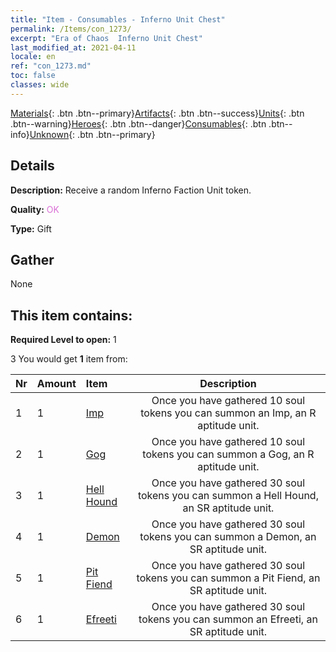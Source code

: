 ```yaml
---
title: "Item - Consumables - Inferno Unit Chest"
permalink: /Items/con_1273/
excerpt: "Era of Chaos  Inferno Unit Chest"
last_modified_at: 2021-04-11
locale: en
ref: "con_1273.md"
toc: false
classes: wide
---
```

 [Materials](/Items/){: .btn .btn--primary}[Artifacts](/Items/Artifacts/){: .btn .btn--success}[Units](/Items/Units/){: .btn .btn--warning}[Heroes](/Items/Heroes/){: .btn .btn--danger}[Consumables](/Items/Consumables/){: .btn .btn--info}[Unknown](/Items/Unknown/){: .btn .btn--primary}

## Details
 **Description:** Receive a random Inferno Faction Unit token.

 **Quality:** <span style="color: #DA70D6">OK</span>

 **Type:** Gift

## Gather

  None

## This item contains:

 **Required Level to open:** 1

 3 You would get **1** item  from:

  | Nr | Amount |     Item    | Description |
  |:---|:-------|:------------|:-----------:|
  | 1 | 1 | [Imp](/Items/unt_226/) | Once you have gathered 10 soul tokens you can summon an Imp, an R aptitude unit. | 
  | 2 | 1 | [Gog](/Items/unt_227/) | Once you have gathered 10 soul tokens you can summon a Gog, an R aptitude unit. | 
  | 3 | 1 | [Hell Hound](/Items/unt_228/) | Once you have gathered 30 soul tokens you can summon a Hell Hound, an SR aptitude unit. | 
  | 4 | 1 | [Demon](/Items/unt_229/) | Once you have gathered 30 soul tokens you can summon a Demon, an SR aptitude unit. | 
  | 5 | 1 | [Pit Fiend](/Items/unt_230/) | Once you have gathered 30 soul tokens you can summon a Pit Fiend, an SR aptitude unit. | 
  | 6 | 1 | [Efreeti](/Items/unt_231/) | Once you have gathered 30 soul tokens you can summon an Efreeti, an SR aptitude unit. | 
